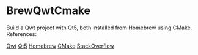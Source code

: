# BrewQwtCmake

Build a Qwt project with Qt5, both installed from Homebrew using CMake.
References:

[Qwt](https://qwt.sourceforge.io)
[Qt5](https://doc.qt.io/qt-5/cmake-manual.html)
[Homebrew](https://brew.sh)
[CMake](https://cmake.org/cmake/help/v3.16/manual/cmake-qt.7.html)
[StackOverflow](https://stackoverflow.com/questions/tagged/cmake+macos+homebrew)
